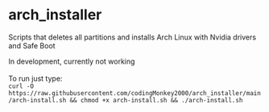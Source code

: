 # arch_installer
Scripts that deletes all partitions and installs Arch Linux with Nvidia drivers and Safe Boot

In development, currently not working
<br>
<br>
To run just type: 
<br>
`curl -O https://raw.githubusercontent.com/codingMonkey2000/arch_installer/main/arch-install.sh && chmod +x arch-install.sh && ./arch-install.sh`

